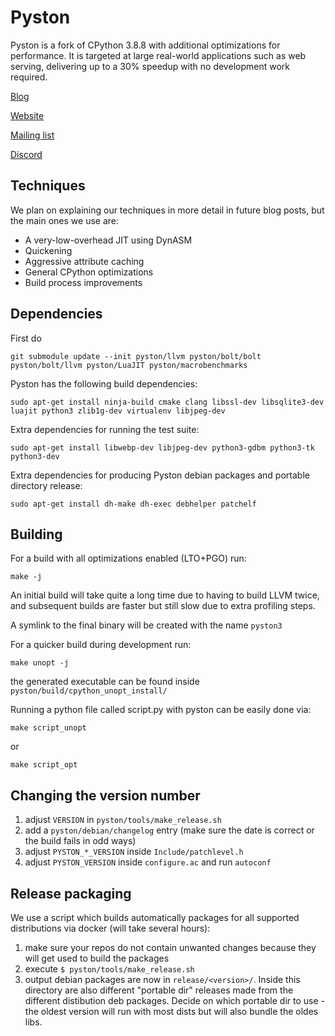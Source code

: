 # Pyston

Pyston is a fork of CPython 3.8.8 with additional optimizations for performance.  It is targeted at large real-world applications such as web serving, delivering up to a 30% speedup with no development work required.

[Blog](https://blog.pyston.org/)

[Website](https://pyston.org/)

[Mailing list](http://eepurl.com/hops6n)

[Discord](https://discord.gg/S7gsqnb)

## Techniques

We plan on explaining our techniques in more detail in future blog posts, but the main ones we use are:

- A very-low-overhead JIT using DynASM
- Quickening
- Aggressive attribute caching
- General CPython optimizations
- Build process improvements

## Dependencies

First do

```
git submodule update --init pyston/llvm pyston/bolt/bolt pyston/bolt/llvm pyston/LuaJIT pyston/macrobenchmarks
```

Pyston has the following build dependencies:

```
sudo apt-get install ninja-build cmake clang libssl-dev libsqlite3-dev luajit python3 zlib1g-dev virtualenv libjpeg-dev
```

Extra dependencies for running the test suite:
```
sudo apt-get install libwebp-dev libjpeg-dev python3-gdbm python3-tk python3-dev
```

Extra dependencies for producing Pyston debian packages and portable directory release:
```
sudo apt-get install dh-make dh-exec debhelper patchelf
```

## Building

For a build with all optimizations enabled (LTO+PGO) run:

```
make -j
```

An initial build will take quite a long time due to having to build LLVM twice, and subsequent builds are faster but still slow due to extra profiling steps.

A symlink to the final binary will be created with the name `pyston3`

For a quicker build during development run:
```
make unopt -j
```
the generated executable can be found inside `pyston/build/cpython_unopt_install/`

Running a python file called script.py with pyston can be easily done via:
```
make script_unopt
```
or
```
make script_opt
```

## Changing the version number
1. adjust `VERSION` in `pyston/tools/make_release.sh`
2. add a `pyston/debian/changelog` entry (make sure the date is correct or the build fails in odd ways)
3. adjust `PYSTON_*_VERSION` inside `Include/patchlevel.h`
4. adjust `PYSTON_VERSION` inside `configure.ac` and run `autoconf`

## Release packaging
We use a script which builds automatically packages for all supported distributions via docker (will take several hours):
1. make sure your repos do not contain unwanted changes because they will get used to build the packages 
2. execute `$ pyston/tools/make_release.sh`
3. output debian packages are now in `release/<version>/`. 
   Inside this directory are also different "portable dir" releases made from the different distibution deb packages.
   Decide on which portable dir to use - the oldest version will run with most dists but will also bundle the oldes libs.
